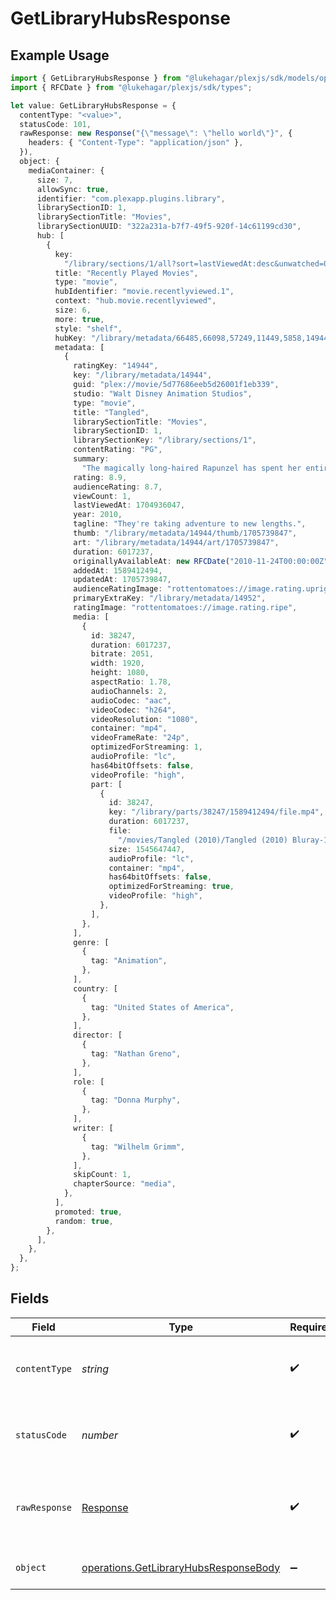 # GetLibraryHubsResponse

## Example Usage

```typescript
import { GetLibraryHubsResponse } from "@lukehagar/plexjs/sdk/models/operations";
import { RFCDate } from "@lukehagar/plexjs/sdk/types";

let value: GetLibraryHubsResponse = {
  contentType: "<value>",
  statusCode: 101,
  rawResponse: new Response("{\"message\": \"hello world\"}", {
    headers: { "Content-Type": "application/json" },
  }),
  object: {
    mediaContainer: {
      size: 7,
      allowSync: true,
      identifier: "com.plexapp.plugins.library",
      librarySectionID: 1,
      librarySectionTitle: "Movies",
      librarySectionUUID: "322a231a-b7f7-49f5-920f-14c61199cd30",
      hub: [
        {
          key:
            "/library/sections/1/all?sort=lastViewedAt:desc&unwatched=0&viewOffset=0",
          title: "Recently Played Movies",
          type: "movie",
          hubIdentifier: "movie.recentlyviewed.1",
          context: "hub.movie.recentlyviewed",
          size: 6,
          more: true,
          style: "shelf",
          hubKey: "/library/metadata/66485,66098,57249,11449,5858,14944",
          metadata: [
            {
              ratingKey: "14944",
              key: "/library/metadata/14944",
              guid: "plex://movie/5d77686eeb5d26001f1eb339",
              studio: "Walt Disney Animation Studios",
              type: "movie",
              title: "Tangled",
              librarySectionTitle: "Movies",
              librarySectionID: 1,
              librarySectionKey: "/library/sections/1",
              contentRating: "PG",
              summary:
                "The magically long-haired Rapunzel has spent her entire life in a tower, but now that a runaway thief has stumbled upon her, she is about to discover the world for the first time, and who she really is.",
              rating: 8.9,
              audienceRating: 8.7,
              viewCount: 1,
              lastViewedAt: 1704936047,
              year: 2010,
              tagline: "They're taking adventure to new lengths.",
              thumb: "/library/metadata/14944/thumb/1705739847",
              art: "/library/metadata/14944/art/1705739847",
              duration: 6017237,
              originallyAvailableAt: new RFCDate("2010-11-24T00:00:00Z"),
              addedAt: 1589412494,
              updatedAt: 1705739847,
              audienceRatingImage: "rottentomatoes://image.rating.upright",
              primaryExtraKey: "/library/metadata/14952",
              ratingImage: "rottentomatoes://image.rating.ripe",
              media: [
                {
                  id: 38247,
                  duration: 6017237,
                  bitrate: 2051,
                  width: 1920,
                  height: 1080,
                  aspectRatio: 1.78,
                  audioChannels: 2,
                  audioCodec: "aac",
                  videoCodec: "h264",
                  videoResolution: "1080",
                  container: "mp4",
                  videoFrameRate: "24p",
                  optimizedForStreaming: 1,
                  audioProfile: "lc",
                  has64bitOffsets: false,
                  videoProfile: "high",
                  part: [
                    {
                      id: 38247,
                      key: "/library/parts/38247/1589412494/file.mp4",
                      duration: 6017237,
                      file:
                        "/movies/Tangled (2010)/Tangled (2010) Bluray-1080p.mp4",
                      size: 1545647447,
                      audioProfile: "lc",
                      container: "mp4",
                      has64bitOffsets: false,
                      optimizedForStreaming: true,
                      videoProfile: "high",
                    },
                  ],
                },
              ],
              genre: [
                {
                  tag: "Animation",
                },
              ],
              country: [
                {
                  tag: "United States of America",
                },
              ],
              director: [
                {
                  tag: "Nathan Greno",
                },
              ],
              role: [
                {
                  tag: "Donna Murphy",
                },
              ],
              writer: [
                {
                  tag: "Wilhelm Grimm",
                },
              ],
              skipCount: 1,
              chapterSource: "media",
            },
          ],
          promoted: true,
          random: true,
        },
      ],
    },
  },
};
```

## Fields

| Field                                                                                                 | Type                                                                                                  | Required                                                                                              | Description                                                                                           |
| ----------------------------------------------------------------------------------------------------- | ----------------------------------------------------------------------------------------------------- | ----------------------------------------------------------------------------------------------------- | ----------------------------------------------------------------------------------------------------- |
| `contentType`                                                                                         | *string*                                                                                              | :heavy_check_mark:                                                                                    | HTTP response content type for this operation                                                         |
| `statusCode`                                                                                          | *number*                                                                                              | :heavy_check_mark:                                                                                    | HTTP response status code for this operation                                                          |
| `rawResponse`                                                                                         | [Response](https://developer.mozilla.org/en-US/docs/Web/API/Response)                                 | :heavy_check_mark:                                                                                    | Raw HTTP response; suitable for custom response parsing                                               |
| `object`                                                                                              | [operations.GetLibraryHubsResponseBody](../../../sdk/models/operations/getlibraryhubsresponsebody.md) | :heavy_minus_sign:                                                                                    | The hubs specific to the library                                                                      |